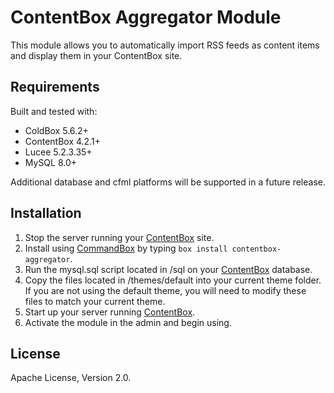 # ContentBox Aggregator Module

This module allows you to automatically import RSS feeds as content items and display them in your ContentBox site.

## Requirements

Built and tested with:

- ColdBox 5.6.2+
- ContentBox 4.2.1+
- Lucee 5.2.3.35+
- MySQL 8.0+

Additional database and cfml platforms will be supported in a future release.

## Installation

1. Stop the server running your [ContentBox](https://www.ortussolutions.com/products/contentbox) site.
2. Install using [CommandBox](https://www.ortussolutions.com/products/commandbox) by typing `box install contentbox-aggregator`.
3. Run the mysql.sql script located in /sql on your [ContentBox](https://www.ortussolutions.com/products/contentbox) database.
4. Copy the files located in /themes/default into your current theme folder.  If you are not using the default theme, you will need to modify these files to match your current theme.
5. Start up your server running [ContentBox](https://www.ortussolutions.com/products/contentbox).
6. Activate the module in the admin and begin using.

## License

Apache License, Version 2.0.
